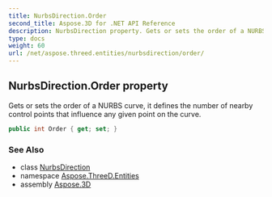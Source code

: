 ```yaml
---
title: NurbsDirection.Order
second_title: Aspose.3D for .NET API Reference
description: NurbsDirection property. Gets or sets the order of a NURBS curve it defines the number of nearby control points that influence any given point on the curve
type: docs
weight: 60
url: /net/aspose.threed.entities/nurbsdirection/order/
---
```

## NurbsDirection.Order property

Gets or sets the order of a NURBS curve, it defines the number of nearby control points that influence any given point on the curve.

```csharp
public int Order { get; set; }
```

### See Also

* class [NurbsDirection](../)
* namespace [Aspose.ThreeD.Entities](../../nurbsdirection/)
* assembly [Aspose.3D](../../../)


